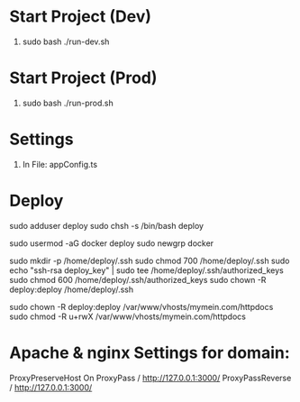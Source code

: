 # Start Project (Dev)
1) sudo bash ./run-dev.sh

# Start Project (Prod)
1) sudo bash ./run-prod.sh

# Settings
1) In File: appConfig.ts

# Deploy
sudo adduser deploy
sudo chsh -s /bin/bash deploy

sudo usermod -aG docker deploy
sudo newgrp docker

sudo mkdir -p /home/deploy/.ssh
sudo chmod 700 /home/deploy/.ssh
sudo echo "ssh-rsa deploy_key" | sudo tee /home/deploy/.ssh/authorized_keys
sudo chmod 600 /home/deploy/.ssh/authorized_keys
sudo chown -R deploy:deploy /home/deploy/.ssh

sudo chown -R deploy:deploy /var/www/vhosts/mymein.com/httpdocs
sudo chmod -R u+rwX /var/www/vhosts/mymein.com/httpdocs

# Apache & nginx Settings for domain:
ProxyPreserveHost On
ProxyPass / http://127.0.0.1:3000/
ProxyPassReverse / http://127.0.0.1:3000/
